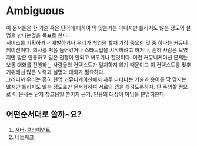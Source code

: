 # Ambiguous
이 문서들은 한 기술 혹은 단어에 대하여 딱 맞는거는 아니지만 틀리지도 않는 정도의 설명을 만다는것을 목표로 한다.<br />
서비스를 기획하거나 개발하거나 우리가 협업을 할때 가장 중요한 것 중 하나는 커뮤니케이션이다. 회사를 처음 들어갔거나 스타트업을 시작하려고 하거나, 흔히 사람은 모였지만 말은 안통하고 일은 진행이 안되고 싸우기나 할것이다. 이런 커뮤니케이션 문제는 보통 대화를 진행하는 사람들의 컨텍스트가 일치하지 않기 때문이고 이 컨텍스트를 맞추기위해선 많은 노력과 설명과 대화가 필요하다.<br />
그러니까 우리는 흔히 현업 커뮤니케이션에서 자주 나타나는 기술과 용어를 딱 맞지는 않지만 틀리지도 않는 정도로만 문서화하여 서로의 갭을 좁히도록하자. 단 주의할 점으로 이 문서는 단지 참고용일 뿐이지 근거, 인용의 대상이 아님을 분명히한다.<br />

## 어떤순서대로 쓸까~요?
1. [서버-클라이언트](https://github.com/crust87/Ambiguous/tree/master/ClientAndServer, "server-client link")
2. 네트워크
